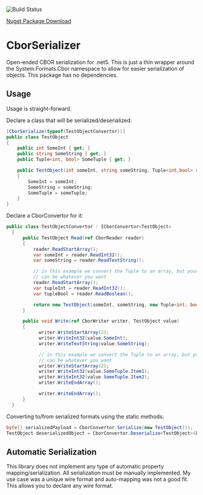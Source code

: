 ![Build Status](https://github.com/bruceharrison1984/CborSerializer/actions/workflows/dotnet.yml/badge.svg)

[Nuget Package Download](https://www.nuget.org/packages/CborSerializer/)

# CborSerializer
Open-ended CBOR serialization for .net5. This is just a thin wrapper around the System.Formats.Cbor namespace to allow for easier serialization
of objects. This package has no dependencies.

## Usage
Usage is straight-forward.

Declare a class that will be serialized/deserialized:
```csharp
[CborSerialize(typeof(TestObjectConvertor))]
public class TestObject
{
    public int SomeInt { get; }
    public string SomeString { get; }
    public Tuple<int, bool> SomeTuple { get; }

    public TestObject(int someInt, string someString, Tuple<int,bool> someTuple)
    {
        SomeInt = someInt;
        SomeString = someString;
        SomeTuple = someTuple;
    }
}
```

Declare a CborConvertor for it:
```csharp
public class TestObjectConvertor : ICborConvertor<TestObject>
  {
      public TestObject Read(ref CborReader reader)
      {
          reader.ReadStartArray();
          var someInt = reader.ReadInt32();
          var someString = reader.ReadTextString();

          // in this example we convert the Tuple to an array, but your implementation
          // can be whatever you want
          reader.ReadStartArray();
          var tupleInt = reader.ReadInt32();
          var tupleBool = reader.ReadBoolean();

          return new TestObject(someInt, someString, new Tuple<int, bool>(tupleInt, tupleBool));
      }

      public void Write(ref CborWriter writer, TestObject value)
      {
            writer.WriteStartArray(2);
            writer.WriteInt32(value.SomeInt);
            writer.WriteTextString(value.SomeString);

            // in this example we convert the Tuple to an array, but your implementation
            // can be whatever you want
            writer.WriteStartArray(2);
            writer.WriteInt32(value.SomeTuple.Item1);
            writer.WriteInt32(value.SomeTuple.Item2);
            writer.WriteEndArray();

            writer.WriteEndArray();
      }
  }
```

Converting to/from serialized formats using the static methods:
```csharp
byte[] serializedPayload = CborConvertor.Serialize(new TestObject());
TestObject deserializedObject = CborConvertor.Deserialize<TestObject>(byteArray);
```

## Automatic Serialization
This library does not implement any type of automatic property mapping/serialization. All serialization
must be manually implemented. My use case was a unique wire format and auto-mapping was not a good fit.
This allows you to declare any wire format.
